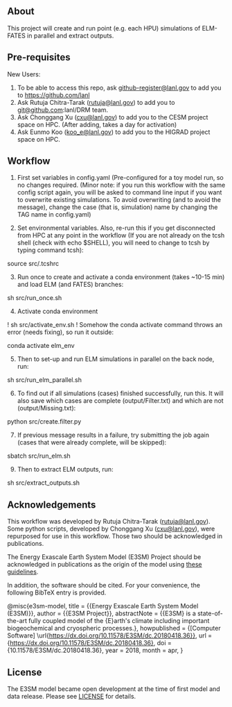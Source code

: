 About
--------------------------------------------------------------------------------

This project will create and run point (e.g. each HPU) simulations of ELM-FATES in parallel and extract outputs.

Pre-requisites
--------------------------------------------------------------------------------
New Users:

1. To be able to access this repo, ask github-register@lanl.gov to add you to https://github.com/lanl
2. Ask Rutuja Chitra-Tarak (rutuja@lanl.gov) to add you to git@github.com:lanl/DRM team.
3. Ask Chonggang Xu (cxu@lanl.gov) to add you to the CESM project space on HPC. (After adding, takes a day for activation)
4. Ask Eunmo Koo (koo_e@lanl.gov) to add you to the HIGRAD project space on HPC.

Workflow
--------------------------------------------------------------------------------

1. First set variables in config.yaml (Pre-configured for a toy model run, so no changes required. (Minor note: if you run this workflow with the same config script again, you will be asked to command line input if you want to overwrite existing simulations. To avoid overwriting (and to avoid the message), change the case (that is, simulation) name by changing the TAG name in config.yaml)

2. Set environmental variables. Also, re-run this if you get disconnected from HPC at any point in the workflow (If you are not already on the tcsh shell (check with echo $SHELL), you will need to change to tcsh by typing command tcsh):

source src/.tcshrc

3. Run once to create and activate a conda environment (takes ~10-15 min) and load ELM (and FATES) branches:

sh src/run_once.sh

4. Activate conda environment

! sh src/activate_env.sh 
! Somehow the conda activate command throws an error (needs fixing), so run it outside:

conda activate elm_env

5. Then to set-up and run ELM simulations in parallel on the back node, run: 

sh src/run_elm_parallel.sh

6. To find out if all simulations (cases) finished successfully, run this. It will also save which cases are complete (output/Filter.txt) and which are not (output/Missing.txt):

python src/create.filter.py

7.  If previous message results in a failure, try submitting the job again (cases that were already complete, will be skipped):

sbatch src/run_elm.sh

9. Then to extract ELM outputs, run:

sh src/extract_outputs.sh

Acknowledgements
--------------------------------------------------------------------------------

This workflow was developed by Rutuja Chitra-Tarak (rutuja@lanl.gov). Some python scripts, developed by Chonggang Xu (cxu@lanl.gov), were repurposed for use in this workflow. Those two should be acknowledged in publications. 

The Energy Exascale Earth System Model (E3SM) Project should be acknowledged in publications as the origin of the model using 
[these guidelines](https://e3sm.org/resources/policies/acknowledge-e3sm/).

In addition, the software should be cited. For your convenience, the following BibTeX entry is provided.

@misc{e3sm-model,
	title = {{Energy Exascale Earth System Model (E3SM)}},
	author = {{E3SM Project}},
	abstractNote = {{E3SM} is a state-of-the-art fully coupled model of the {E}arth's 
		climate including important biogeochemical and cryospheric processes.},
	howpublished = {[Computer Software] \url{https://dx.doi.org/10.11578/E3SM/dc.20180418.36}},
	url = {https://dx.doi.org/10.11578/E3SM/dc.20180418.36},
	doi = {10.11578/E3SM/dc.20180418.36},
	year = 2018,
	month = apr,
}

License
--------------------------------------------------------------------------------

The E3SM model became open development at the time of first model and data release. Please see [LICENSE](https://github.com/rutujact/E3SM/blob/master/LICENSE) for details.
